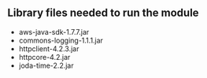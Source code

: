 ## Library files needed to run the module
- aws-java-sdk-1.7.7.jar
- commons-logging-1.1.1.jar
- httpclient-4.2.3.jar
- httpcore-4.2.jar
- joda-time-2.2.jar